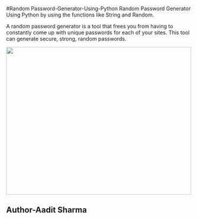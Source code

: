 #Random Password-Generator-Using-Python
Random Password Generator Using Python by using the functions like String and Random.
<p>
  A random password generator is a tool that frees you from having to constantly come up with unique passwords for each of your sites.
This tool can generate secure, strong, random passwords.
</p>
<img src='https://www.joydeepdeb.com/images/password-generator.jpg' height=400 width=500 align='center'>
<h2>Author-Aadit Sharma</h2>

